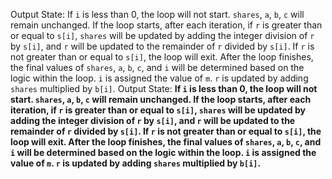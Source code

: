 Output State: If `i` is less than 0, the loop will not start. `shares`, `a`, `b`, `c` will remain unchanged. If the loop starts, after each iteration, if `r` is greater than or equal to `s[i]`, `shares` will be updated by adding the integer division of `r` by `s[i]`, and `r` will be updated to the remainder of `r` divided by `s[i]`. If `r` is not greater than or equal to `s[i]`, the loop will exit. After the loop finishes, the final values of `shares`, `a`, `b`, `c`, and `i` will be determined based on the logic within the loop. `i` is assigned the value of `m`. `r` is updated by adding `shares` multiplied by `b[i]`.
Output State: **If `i` is less than 0, the loop will not start. `shares`, `a`, `b`, `c` will remain unchanged. If the loop starts, after each iteration, if `r` is greater than or equal to `s[i]`, `shares` will be updated by adding the integer division of `r` by `s[i]`, and `r` will be updated to the remainder of `r` divided by `s[i]`. If `r` is not greater than or equal to `s[i]`, the loop will exit. After the loop finishes, the final values of `shares`, `a`, `b`, `c`, and `i` will be determined based on the logic within the loop. `i` is assigned the value of `m`. `r` is updated by adding `shares` multiplied by `b[i]`.**
